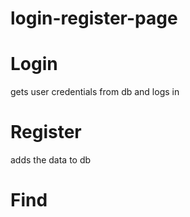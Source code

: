 # login-register-page
 
 
# Login 
gets user credentials from db and logs in

# Register 
adds the data to db

# Find
